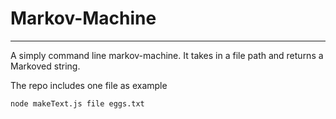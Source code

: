 # Markov-Machine
---

A simply command line markov-machine. It takes in a file path and returns a Markoved string. 

The repo includes one file as example

`node makeText.js file eggs.txt`
